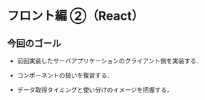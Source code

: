 # フロント編 ②（React）

## 今回のゴール

- 前回実装したサーバアプリケーションのクライアント側を実装する．

- コンポーネントの扱いを復習する．

- データ取得タイミングと使い分けのイメージを把握する．
